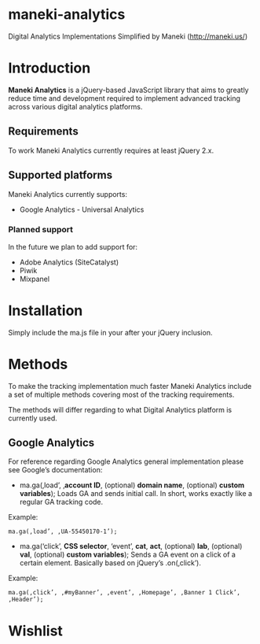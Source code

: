 # maneki-analytics
Digital Analytics Implementations Simplified by Maneki (http://maneki.us/)

# Introduction

**Maneki Analytics** is a jQuery-based JavaScript library that aims to greatly reduce time and development required to implement advanced tracking across various digital analytics platforms.

## Requirements 

To work Maneki Analytics currently requires at least jQuery 2.x.

## Supported platforms

Maneki Analytics currently supports:
- Google Analytics - Universal Analytics

### Planned support

In the future we plan to add support for:
- Adobe Analytics (SiteCatalyst)
- Piwik
- Mixpanel

# Installation

Simply include the ma.js file in your <head> after your jQuery inclusion.  


# Methods

To make the tracking implementation much faster Maneki Analytics include a set of multiple methods covering most of the tracking requirements.

The methods will differ regarding to what Digital Analytics platform is currently used.

## Google Analytics

For reference regarding Google Analytics general implementation please see Google’s documentation:

- ma.ga(‚load’, ‚**account ID**, (optional) **domain name**, (optional) **custom variables**);
Loads GA and sends initial call. In short, works exactly like a regular GA tracking code. 

Example: 
```
ma.ga(‚load’, ‚UA-55450170-1’);
```

- ma.ga(‘click’, **CSS selector**, ‘event’, **cat**, **act**, (optional) **lab**, (optional) **val**, (optional) **custom variables**);
Sends a GA event on a click of a certain element. Basically based on jQuery’s .on(‚click’). 

Example:
```
ma.ga(‚click’, ‚#myBanner’, ‚event’, ‚Homepage’, ‚Banner 1 Click’, ‚Header’);
```

# Wishlist

